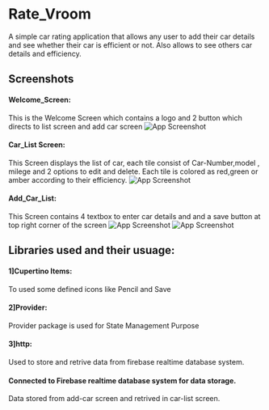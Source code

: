 
# Rate_Vroom

A simple car rating application that allows any user to add their car details and see whether their car is efficient or not.
Also allows to see others car details and efficiency.



## Screenshots

#### Welcome_Screen:
This is the Welcome Screen which contains a logo and 2 button which directs to list screen and add car screen
![App Screenshot](https://user-images.githubusercontent.com/86294906/219030104-dba1a37c-b290-4245-ad7c-5a7520fe2aeb.jpeg)



#### Car_List Screen:
This Screen displays the list of car, each tile consist of Car-Number,model , milege and 2 options to edit and delete.
Each tile is colored as red,green or amber according to their efficiency.
![App Screenshot](https://user-images.githubusercontent.com/86294906/219030183-c3b8b9f7-dca1-44ec-98f8-ba0a335f8592.jpeg)


#### Add_Car_List:
This Screen contains 4 textbox to enter car details and and a save button at top right corner of the screen
![App Screenshot](https://user-images.githubusercontent.com/86294906/219030244-e08d590a-7866-4dfe-ae2e-fdc0bad37231.jpeg)
![App Screenshot](https://user-images.githubusercontent.com/86294906/219030314-43d9140e-394a-4bfd-9df9-d0edbcae0cbd.jpeg)


## Libraries used and their usuage:

#### 1]Cupertino Items:
To used some defined icons like Pencil and Save

#### 2]Provider:
Provider package is used for State Management Purpose

#### 3]http:
Used to store and retrive data from firebase realtime database system.


#### Connected to Firebase realtime database system for data storage.
Data stored from add-car screen and retrived in car-list screen.
